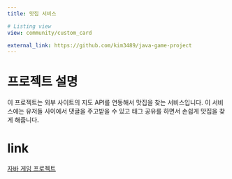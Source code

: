 ```yaml
---
title: 맛집 서비스

# Listing view
view: community/custom_card

external_link: https://github.com/kim3489/java-game-project
---
```

# 프로젝트 설명
 이 프로젝트는 외부 사이트의 지도 API를 연동해서 맛집을 찾는 서비스입니다. 이 서비스에는 유저들 사이에서 댓글을 주고받을 수 있고 태그 공유를 하면서 손쉽게 맛집을 찾게 해줍니다.

# link
[자바 게임 프로젝트](https://github.com/kim3489/java-game-project)